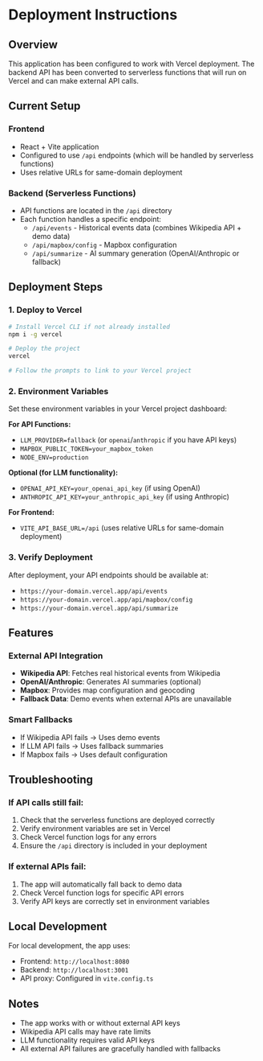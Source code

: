 # Deployment Instructions

## Overview
This application has been configured to work with Vercel deployment. The backend API has been converted to serverless functions that will run on Vercel and can make external API calls.

## Current Setup

### Frontend
- React + Vite application
- Configured to use `/api` endpoints (which will be handled by serverless functions)
- Uses relative URLs for same-domain deployment

### Backend (Serverless Functions)
- API functions are located in the `/api` directory
- Each function handles a specific endpoint:
  - `/api/events` - Historical events data (combines Wikipedia API + demo data)
  - `/api/mapbox/config` - Mapbox configuration
  - `/api/summarize` - AI summary generation (OpenAI/Anthropic or fallback)

## Deployment Steps

### 1. Deploy to Vercel
```bash
# Install Vercel CLI if not already installed
npm i -g vercel

# Deploy the project
vercel

# Follow the prompts to link to your Vercel project
```

### 2. Environment Variables
Set these environment variables in your Vercel project dashboard:

**For API Functions:**
- `LLM_PROVIDER=fallback` (or `openai`/`anthropic` if you have API keys)
- `MAPBOX_PUBLIC_TOKEN=your_mapbox_token`
- `NODE_ENV=production`

**Optional (for LLM functionality):**
- `OPENAI_API_KEY=your_openai_api_key` (if using OpenAI)
- `ANTHROPIC_API_KEY=your_anthropic_api_key` (if using Anthropic)

**For Frontend:**
- `VITE_API_BASE_URL=/api` (uses relative URLs for same-domain deployment)

### 3. Verify Deployment
After deployment, your API endpoints should be available at:
- `https://your-domain.vercel.app/api/events`
- `https://your-domain.vercel.app/api/mapbox/config`
- `https://your-domain.vercel.app/api/summarize`

## Features

### External API Integration
- **Wikipedia API**: Fetches real historical events from Wikipedia
- **OpenAI/Anthropic**: Generates AI summaries (optional)
- **Mapbox**: Provides map configuration and geocoding
- **Fallback Data**: Demo events when external APIs are unavailable

### Smart Fallbacks
- If Wikipedia API fails → Uses demo events
- If LLM API fails → Uses fallback summaries
- If Mapbox fails → Uses default configuration

## Troubleshooting

### If API calls still fail:
1. Check that the serverless functions are deployed correctly
2. Verify environment variables are set in Vercel
3. Check Vercel function logs for any errors
4. Ensure the `/api` directory is included in your deployment

### If external APIs fail:
1. The app will automatically fall back to demo data
2. Check Vercel function logs for specific API errors
3. Verify API keys are correctly set in environment variables

## Local Development
For local development, the app uses:
- Frontend: `http://localhost:8080`
- Backend: `http://localhost:3001`
- API proxy: Configured in `vite.config.ts`

## Notes
- The app works with or without external API keys
- Wikipedia API calls may have rate limits
- LLM functionality requires valid API keys
- All external API failures are gracefully handled with fallbacks